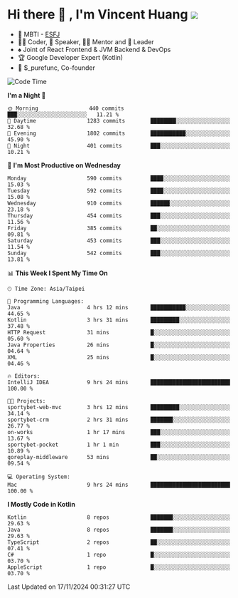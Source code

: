 # Hi there 👋 , I'm Vincent Huang ![](https://komarev.com/ghpvc/?username=Jian-Min-Huang)
- 👀 MBTI - [ESFJ](https://www.16personalities.com/esfj-personality)
- 👨‍💻 Coder, 🎤 Speaker, 👨‍🏫 Mentor and 🚀 Leader
- ♠️ Joint of React Frontend & JVM Backend & DevOps
- 🏆 Google Developer Expert (Kotlin)
- 💼 $_purefunc, Co-founder

<!--START_SECTION:waka-->
![Code Time](http://img.shields.io/badge/Code%20Time-4%2C719%20hrs%2029%20mins-blue)

**I'm a Night 🦉** 

```text
🌞 Morning                440 commits         ███░░░░░░░░░░░░░░░░░░░░░░   11.21 % 
🌆 Daytime                1283 commits        ████████░░░░░░░░░░░░░░░░░   32.68 % 
🌃 Evening                1802 commits        ███████████░░░░░░░░░░░░░░   45.90 % 
🌙 Night                  401 commits         ███░░░░░░░░░░░░░░░░░░░░░░   10.21 % 
```
📅 **I'm Most Productive on Wednesday** 

```text
Monday                   590 commits         ████░░░░░░░░░░░░░░░░░░░░░   15.03 % 
Tuesday                  592 commits         ████░░░░░░░░░░░░░░░░░░░░░   15.08 % 
Wednesday                910 commits         ██████░░░░░░░░░░░░░░░░░░░   23.18 % 
Thursday                 454 commits         ███░░░░░░░░░░░░░░░░░░░░░░   11.56 % 
Friday                   385 commits         ██░░░░░░░░░░░░░░░░░░░░░░░   09.81 % 
Saturday                 453 commits         ███░░░░░░░░░░░░░░░░░░░░░░   11.54 % 
Sunday                   542 commits         ███░░░░░░░░░░░░░░░░░░░░░░   13.81 % 
```


📊 **This Week I Spent My Time On** 

```text
🕑︎ Time Zone: Asia/Taipei

💬 Programming Languages: 
Java                     4 hrs 12 mins       ███████████░░░░░░░░░░░░░░   44.65 % 
Kotlin                   3 hrs 31 mins       █████████░░░░░░░░░░░░░░░░   37.48 % 
HTTP Request             31 mins             █░░░░░░░░░░░░░░░░░░░░░░░░   05.60 % 
Java Properties          26 mins             █░░░░░░░░░░░░░░░░░░░░░░░░   04.64 % 
XML                      25 mins             █░░░░░░░░░░░░░░░░░░░░░░░░   04.46 % 

🔥 Editors: 
IntelliJ IDEA            9 hrs 24 mins       █████████████████████████   100.00 % 

🐱‍💻 Projects: 
sportybet-web-mvc        3 hrs 12 mins       █████████░░░░░░░░░░░░░░░░   34.14 % 
sportybet-crm            2 hrs 31 mins       ███████░░░░░░░░░░░░░░░░░░   26.77 % 
on-works                 1 hr 17 mins        ███░░░░░░░░░░░░░░░░░░░░░░   13.67 % 
sportybet-pocket         1 hr 1 min          ███░░░░░░░░░░░░░░░░░░░░░░   10.89 % 
goreplay-middleware      53 mins             ██░░░░░░░░░░░░░░░░░░░░░░░   09.54 % 

💻 Operating System: 
Mac                      9 hrs 24 mins       █████████████████████████   100.00 % 
```

**I Mostly Code in Kotlin** 

```text
Kotlin                   8 repos             ███████░░░░░░░░░░░░░░░░░░   29.63 % 
Java                     8 repos             ███████░░░░░░░░░░░░░░░░░░   29.63 % 
TypeScript               2 repos             ██░░░░░░░░░░░░░░░░░░░░░░░   07.41 % 
C#                       1 repo              █░░░░░░░░░░░░░░░░░░░░░░░░   03.70 % 
AppleScript              1 repo              █░░░░░░░░░░░░░░░░░░░░░░░░   03.70 % 
```




 Last Updated on 17/11/2024 00:31:27 UTC
<!--END_SECTION:waka-->
